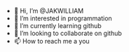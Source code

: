 - 👋 Hi, I’m @JAKWILLIAM
- 👀 I’m interested in programmation
- 🌱 I’m currently learning github
- 💞️ I’m looking to collaborate on github
- 📫 How to reach me a you

<!---
JAKWILLIAM/JAKWILLIAM is a ✨ special ✨ repository because its `README.md` (this file) appears on your GitHub profile.
You can click the Preview link to take a look at your changes.
--->
